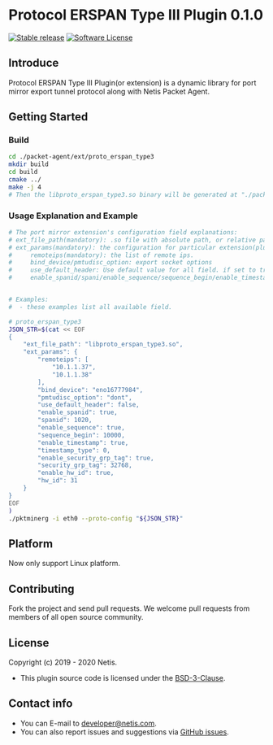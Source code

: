 
# Protocol ERSPAN Type III Plugin 0.1.0

[![Stable release](https://img.shields.io/badge/version-0.1.0-green.svg)](./README.md)
[![Software License](https://img.shields.io/badge/license-BSD3-green.svg)](./LICENSE.md)


## Introduce
Protocol ERSPAN Type III Plugin(or extension) is a dynamic library for port mirror export tunnel protocol along with Netis Packet Agent. 

## Getting Started
### Build
```bash
cd ./packet-agent/ext/proto_erspan_type3
mkdir build
cd build
cmake ../
make -j 4
# Then the libproto_erspan_type3.so binary will be generated at "./packet-agent/bin/".
```


### Usage Explanation and Example
```bash
# The port mirror extension's configuration field explanations:
# ext_file_path(mandatory): .so file with absolute path, or relative path from pwd. This field is mandatory.
# ext_params(mandatory): the configuration for particular extension(plugin or dynamic library). Any field in ext_params can be absent for default config(false / 0).
#     remoteips(mandatory): the list of remote ips. 
#     bind_device/pmtudisc_option: export socket options
#     use_default_header: Use default value for all field. if set to true, another field in ext_params has no effect.
#     enable_spanid/spani/enable_sequence/sequence_begin/enable_timestamp/timestamp_type/enable_key/key/vni: as name said.


# Examples: 
#  - these examples list all available field.

# proto_erspan_type3 
JSON_STR=$(cat << EOF
{
    "ext_file_path": "libproto_erspan_type3.so",
    "ext_params": {
        "remoteips": [
            "10.1.1.37",
            "10.1.1.38"
        ],
        "bind_device": "eno16777984",
        "pmtudisc_option": "dont",      
        "use_default_header": false,
        "enable_spanid": true,
        "spanid": 1020,
        "enable_sequence": true,
        "sequence_begin": 10000,
        "enable_timestamp": true,
        "timestamp_type": 0,
        "enable_security_grp_tag": true,
        "security_grp_tag": 32768,
        "enable_hw_id": true,
        "hw_id": 31        
    }
}
EOF
)
./pktminerg -i eth0 --proto-config "${JSON_STR}"

```
## Platform
Now only support Linux platform.

## Contributing
Fork the project and send pull requests. We welcome pull requests from members of all open source community.

## License
Copyright (c) 2019 - 2020 Netis.<br/>
- This plugin source code is licensed under the [BSD-3-Clause](./LICENSE.md).

## Contact info
* You can E-mail to [developer@netis.com](mailto:developer@netis.com).
* You can also report issues and suggestions via [GitHub issues](https://github.com/Netis/packet-agent/issues).

<br/>
